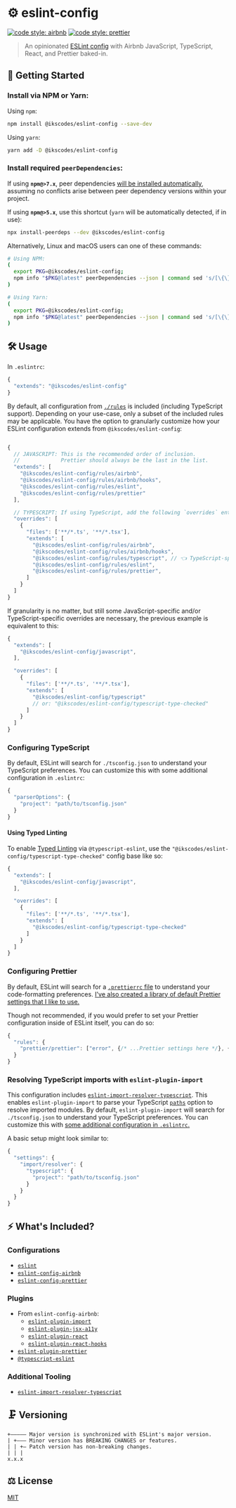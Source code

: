 # ⚙️ eslint-config

[![code style: airbnb](https://img.shields.io/badge/code%20style-airbnb-blue.svg?style=flat)](https://github.com/airbnb/javascript)
[![code style: prettier](https://img.shields.io/badge/code_style-prettier-ff69b4.svg?style=flat)](https://github.com/prettier/prettier)

> An opinionated [ESLint config](https://eslint.org/docs/user-guide/configuring) with Airbnb JavaScript, TypeScript, React, and Prettier baked-in.

## 🔗 Getting Started

### Install via NPM or Yarn:

Using `npm`:

```sh
npm install @ikscodes/eslint-config --save-dev
```

Using `yarn`:

```sh
yarn add -D @ikscodes/eslint-config
```

### Install required `peerDependencies`:

If using **`npm@>7.x`**, peer dependencies [will be installed automatically](https://github.blog/2021-02-02-npm-7-is-now-generally-available/), assuming no conflicts arise between peer dependency versions within your project.

If using **`npm@>5.x`**, use this shortcut (`yarn` will be automatically detected, if in use):

```sh
npx install-peerdeps --dev @ikscodes/eslint-config
```

Alternatively, Linux and macOS users can one of these commands:

```sh
# Using NPM:
(
  export PKG=@ikscodes/eslint-config;
  npm info "$PKG@latest" peerDependencies --json | command sed 's/[\{\},]//g ; s/: /@/g' | xargs npm install --save-dev "$PKG@latest"
)
```

```sh
# Using Yarn:
(
  export PKG=@ikscodes/eslint-config;
  npm info "$PKG@latest" peerDependencies --json | command sed 's/[\{\},]//g ; s/: /@/g' | xargs yarn add -D "$PKG@latest"
)
```

## 🛠️ Usage

In `.eslintrc`:

```javascript
{
  "extends": "@ikscodes/eslint-config"
}
```

By default, all configuration from [`./rules`](./rules) is included (including TypeScript support). Depending on your use-case, only a subset of the included rules may be applicable. You have the option to granularly customize how your ESLint configuration extends from `@ikscodes/eslint-config`:

```javascript

{
  // JAVASCRIPT: This is the recommended order of inclusion.
  //             Prettier should always be the last in the list.
  "extends": [
    "@ikscodes/eslint-config/rules/airbnb",
    "@ikscodes/eslint-config/rules/airbnb/hooks",
    "@ikscodes/eslint-config/rules/eslint",
    "@ikscodes/eslint-config/rules/prettier"
  ],

  // TYPESCRIPT: If using TypeScript, add the following `overrides` entry:
  "overrides": [
    {
      "files": ['**/*.ts', '**/*.tsx'],
      "extends": [
        "@ikscodes/eslint-config/rules/airbnb",
        "@ikscodes/eslint-config/rules/airbnb/hooks",
        "@ikscodes/eslint-config/rules/typescript", // 👈 TypeScript-specific rules
        "@ikscodes/eslint-config/rules/eslint",
        "@ikscodes/eslint-config/rules/prettier",
      ]
    }
  ]
}
```

If granularity is no matter, but still some JavaScript-specific and/or TypeScript-specific overrides are necessary, the previous example is equivalent to this:

```javascript
{
  "extends": [
    "@ikscodes/eslint-config/javascript",
  ],

  "overrides": [
    {
      "files": ['**/*.ts', '**/*.tsx'],
      "extends": [
        "@ikscodes/eslint-config/typescript"
        // or: "@ikscodes/eslint-config/typescript-type-checked"
      ]
    }
  ]
}
```

### Configuring TypeScript

By default, ESLint will search for `./tsconfig.json` to understand your TypeScript preferences. You can customize this with some additional configuration in `.eslintrc`:

```javascript
{
  "parserOptions": {
    "project": "path/to/tsconfig.json"
  }
}
```

#### Using Typed Linting

To enable [Typed Linting](https://typescript-eslint.io/linting/typed-linting/) via `@typescript-eslint`, use the `"@ikscodes/eslint-config/typescript-type-checked"` config base like so:

```javascript
{
  "extends": [
    "@ikscodes/eslint-config/javascript",
  ],

  "overrides": [
    {
      "files": ['**/*.ts', '**/*.tsx'],
      "extends": [
        "@ikscodes/eslint-config/typescript-type-checked"
      ]
    }
  ]
}
```

### Configuring Prettier

By default, ESLint will search for a [`.prettierrc` file](https://prettier.io/docs/en/configuration.html) to understand your code-formatting preferences. [I've also created a library of default Prettier settings that I like to use.](https://github.com/smithki/prettier-config)

Though not recommended, if you would prefer to set your Prettier configuration inside of ESLint itself, you can do so:

```javascript
{
  "rules": {
    "prettier/prettier": ["error", {/* ...Prettier settings here */}, { "usePrettierrc": false }]
  }
}
```

### Resolving TypeScript imports with `eslint-plugin-import`

This configuration includes [`eslint-import-resolver-typescript`](https://github.com/alexgorbatchev/eslint-import-resolver-typescript). This enables `eslint-plugin-import` to parse your TypeScript [`paths`](https://www.typescriptlang.org/docs/handbook/module-resolution.html) option to resolve imported modules. By default, `eslint-plugin-import` will search for `./tsconfig.json` to understand your TypeScript preferences. You can customize this with [some additional configuration in `.eslintrc`.](https://github.com/alexgorbatchev/eslint-import-resolver-typescript#configuration)

A basic setup might look similar to:

```javascript
{
  "settings": {
    "import/resolver": {
      "typescript": {
        "project": "path/to/tsconfig.json"
      }
    }
  }
}
```

## ⚡ What's Included?

### Configurations

- [`eslint`](https://eslint.org/docs/rules/)
- [`eslint-config-airbnb`](https://github.com/airbnb/javascript)
- [`eslint-config-prettier`](https://github.com/prettier/eslint-config-prettier)

### Plugins

- From `eslint-config-airbnb`:
  - [`eslint-plugin-import`](https://github.com/benmosher/eslint-plugin-import)
  - [`eslint-plugin-jsx-a11y`](https://github.com/evcohen/eslint-plugin-jsx-a11y)
  - [`eslint-plugin-react`](https://github.com/yannickcr/eslint-plugin-react)
  - [`eslint-plugin-react-hooks`](https://github.com/facebook/react/tree/master/packages/eslint-plugin-react-hooks)
- [`eslint-plugin-prettier`](https://github.com/prettier/eslint-plugin-prettier)
- [`@typescript-eslint`](https://github.com/typescript-eslint/typescript-eslint/tree/master/packages/eslint-plugin)

### Additional Tooling

- [`eslint-import-resolver-typescript`](https://github.com/alexgorbatchev/eslint-import-resolver-typescript)

## 🗜️ Versioning

```
+————— Major version is synchronized with ESLint's major version.
| +——— Minor version has BREAKING CHANGES or features.
| | +— Patch version has non-breaking changes.
| | |
x.x.x
```

## ⚖️ License

[MIT](./LICENSE)
